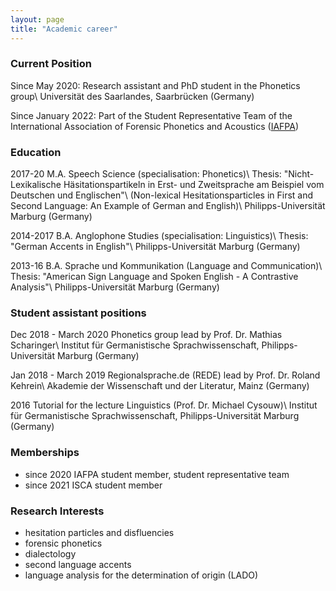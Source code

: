 ```yaml
---
layout: page
title: "Academic career"
---
```

### Current Position
Since May 2020: Research assistant and PhD student in the Phonetics group\\
Universität des Saarlandes, Saarbrücken (Germany)

Since January 2022: Part of the Student Representative Team of the International Association of Forensic Phonetics and Acoustics (<a href = "https://www.iafpa.net/" target = "_blank">IAFPA</a>)


### Education
2017-20 M.A. Speech Science (specialisation: Phonetics)\\
Thesis: "Nicht-Lexikalische Häsitationspartikeln in Erst- und Zweitsprache am Beispiel vom Deutschen und Englischen"\\
(Non-lexical Hesitationsparticles in First and Second Language: An Example of German and English)\\
Philipps-Universität Marburg (Germany)

2014-2017 B.A. Anglophone Studies (specialisation: Linguistics)\\
Thesis: "German Accents in English"\\
Philipps-Universität Marburg (Germany)

2013-16 B.A. Sprache und Kommunikation (Language and Communication)\\
Thesis: "American Sign Language and Spoken English - A Contrastive Analysis"\\
Philipps-Universität Marburg (Germany)


### Student assistant positions
Dec 2018 - March 2020 Phonetics group lead by Prof. Dr. Mathias Scharinger\\
Institut für Germanistische Sprachwissenschaft, Philipps-Universität Marburg (Germany)

Jan 2018 - March 2019 Regionalsprache.de (REDE) lead by Prof. Dr. Roland Kehrein\\
Akademie der Wissenschaft und der Literatur, Mainz (Germany)

2016 Tutorial for the lecture Linguistics (Prof. Dr. Michael Cysouw)\\
Institut für Germanistische Sprachwissenschaft, Philipps-Universität Marburg (Germany)


### Memberships
- since 2020 IAFPA student member, student representative team
- since 2021 ISCA student member


### Research Interests

- hesitation particles and disfluencies
- forensic phonetics
- dialectology
- second language accents
- language analysis for the determination of origin (LADO)
